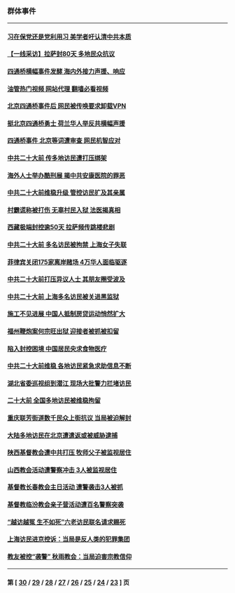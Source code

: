 ### 群体事件
---
#### [习在保党还是党利用习 美学者吁认清中共本质](../../pages/ncid279/n13857367.md?11031645) 
#### [【一线采访】拉萨封80天 多地民众抗议](../../pages/ncid279/n13853861.md?11031645) 
#### [四通桥横幅事件发酵 海内外接力声援、响应](../../pages/ncid279/n13849373.md?11031645) 
#### [油管热门视频 网站代理 翻墙必看视频](http://132.145.103.77:81/youtube.html?11031645)
#### [北京四通桥事件后 网民被传唤要求卸载VPN](../../pages/ncid279/n13847833.md?11031645) 
#### [挺北京四通桥勇士 荷兰华人举反共横幅声援](../../pages/ncid279/n13846812.md?11031645) 
#### [四通桥事件 北京等词遭审查 网民机智应对](../../pages/ncid279/n13845578.md?11031645) 
#### [中共二十大前 传多地访民遭打压绑架](../../pages/ncid279/n13843740.md?11031645) 
#### [海外人士举办酷刑展 揭中共安康医院的罪恶](../../pages/ncid279/n13842499.md?11031645) 
#### [中共二十大前维稳升级 管控访民扩及其亲属](../../pages/ncid279/n13842240.md?11031645) 
#### [村霸谎称被打伤 无辜村民入狱 法医揭真相](../../pages/ncid279/n13838149.md?11031645) 
#### [西藏极端封控逾50天 拉萨频传跳楼悲剧](../../pages/ncid279/n13836551.md?11031645) 
#### [中共二十大前 多名访民被拘禁 上海女子失联](../../pages/ncid279/n13834363.md?11031645) 
#### [菲律宾关闭175家离岸赌场 4万华人面临驱逐](../../pages/ncid279/n13833169.md?11031645) 
#### [中共二十大前打压异议人士 其朋友圈受波及](../../pages/ncid279/n13833136.md?11031645) 
#### [中共二十大前 上海多名访民被关进黑监狱](../../pages/ncid279/n13829500.md?11031645) 
#### [施工不见进展 中国人抵制房贷运动悄然扩大](../../pages/ncid279/n13828435.md?11031645) 
#### [福州鞭炮案何宗旺出狱 迎接者被抓被扣留](../../pages/ncid279/n13824304.md?11031645) 
#### [陷入封控困境 中国居民央求食物医疗](../../pages/ncid279/n13823589.md?11031645) 
#### [中共二十大前维稳 各地访民紧急求助信息不断](../../pages/ncid279/n13822888.md?11031645) 
#### [湖北省委巡视组到潜江 现场大批警力拦堵访民](../../pages/ncid279/n13820243.md?11031645) 
#### [二十大前 全国多地访民被维稳拘留](../../pages/ncid279/n13819431.md?11031645) 
#### [重庆联芳街道数千民众上街抗议 当局被迫解封](../../pages/ncid279/n13812220.md?11031645) 
#### [大陆多地访民在北京遭遣返或被威胁逮捕](../../pages/ncid279/n13812104.md?11031645) 
#### [陕西基督教会遭中共打压 牧师父子被监视居住](../../pages/ncid279/n13811611.md?11031645) 
#### [山西教会活动遭警察冲击 3人被监视居住](../../pages/ncid279/n13808966.md?11031645) 
#### [基督教长春教会主日活动 遭警袭击3人被抓](../../pages/ncid279/n13806935.md?11031645) 
#### [基督教临汾教会亲子营活动遭百名警察突袭](../../pages/ncid279/n13806527.md?11031645) 
#### [“越访越冤 生不如死”六老访民联名请求赐死](../../pages/ncid279/n13805907.md?11031645) 
#### [上海访民进京控诉：当局是反人类的犯罪集团](../../pages/ncid279/n13803858.md?11031645) 
#### [教友被控“袭警” 秋雨教会：当局迫害宗教信仰](../../pages/ncid279/n13803563.md?11031645) 

---
#### 第 [ [30](./30.md?11031645) / [29](./29.md?11031645) / [28](./28.md?11031645) / [27](./27.md?11031645) / [26](./26.md?11031645) / [25](./25.md?11031645) / [24](./24.md?11031645) / [23](./23.md?11031645) ] 页
